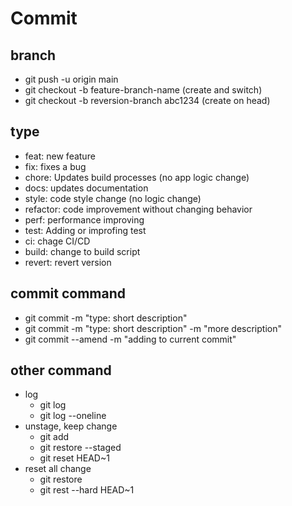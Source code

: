 # Commit

## branch

- git push -u origin main
- git checkout -b feature-branch-name (create and switch)
- git checkout -b reversion-branch abc1234 (create on head)

## type

- feat: new feature
- fix: fixes a bug
- chore: Updates build processes (no app logic change)
- docs: updates documentation
- style: code style change (no logic change)
- refactor: code improvement without changing behavior
- perf: performance improving
- test: Adding or improfing test
- ci: chage CI/CD
- build: change to build script
- revert: revert version

## commit command

- git commit -m "type: short description"
- git commit -m "type: short description" -m "more description"
- git commit --amend -m "adding to current commit"

## other command

- log
  - git log
  - git log --oneline
- unstage, keep change
  - git add <file>
  - git restore --staged <file>
  - git reset HEAD~1
- reset all change
  - git restore <file>
  - git rest --hard HEAD~1
